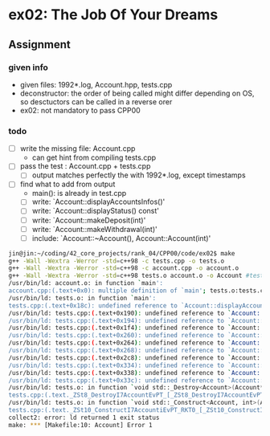 # ex02: The Job Of Your Dreams

## Assignment

### given info
- given files: 1992*.log, Account.hpp, tests.cpp
- deconstructor: the order of being called might differ depending on OS, so desctuctors can be called in a reverse orer
- ex02: not mandatory to pass CPP00

### todo
- [ ] write the missing file: Account.cpp
	- can get hint from compiling tests.cpp
- [ ] pass the test : Account.cpp + tests.cpp
	- [ ] output matches perfectly the with 1992*.log, except timestamps

- [ ] find what to add from output
	- main(): is already in test.cpp
	- [ ] write: `Account::displayAccountsInfos()'
	- [ ] write: `Account::displayStatus() const'
	- [ ] write: `Account::makeDeposit(int)'
	- [ ] write:  `Account::makeWithdrawal(int)'
	- [ ] include: `Account::~Account(), Account::Account(int)'
```bash
jin@jin:~/coding/42_core_projects/rank_04/CPP00/code/ex02$ make
g++ -Wall -Wextra -Werror -std=c++98 -c tests.cpp -o tests.o
g++ -Wall -Wextra -Werror -std=c++98 -c account.cpp -o account.o
g++ -Wall -Wextra -Werror -std=c++98 tests.o account.o -o Account #tests.o instead?
/usr/bin/ld: account.o: in function `main':
account.cpp:(.text+0x0): multiple definition of `main'; tests.o:tests.cpp:(.text+0x0): first defined here
/usr/bin/ld: tests.o: in function `main':
tests.cpp:(.text+0x18c): undefined reference to `Account::displayAccountsInfos()'
/usr/bin/ld: tests.cpp:(.text+0x190): undefined reference to `Account::displayStatus() const'
/usr/bin/ld: tests.cpp:(.text+0x194): undefined reference to `Account::displayStatus() const'
/usr/bin/ld: tests.cpp:(.text+0x1f4): undefined reference to `Account::makeDeposit(int)'
/usr/bin/ld: tests.cpp:(.text+0x260): undefined reference to `Account::displayAccountsInfos()'
/usr/bin/ld: tests.cpp:(.text+0x264): undefined reference to `Account::displayStatus() const'
/usr/bin/ld: tests.cpp:(.text+0x268): undefined reference to `Account::displayStatus() const'
/usr/bin/ld: tests.cpp:(.text+0x2c8): undefined reference to `Account::makeWithdrawal(int)'
/usr/bin/ld: tests.cpp:(.text+0x334): undefined reference to `Account::displayAccountsInfos()'
/usr/bin/ld: tests.cpp:(.text+0x338): undefined reference to `Account::displayStatus() const'
/usr/bin/ld: tests.cpp:(.text+0x33c): undefined reference to `Account::displayStatus() const'
/usr/bin/ld: tests.o: in function `void std::_Destroy<Account>(Account*)':
tests.cpp:(.text._ZSt8_DestroyI7AccountEvPT_[_ZSt8_DestroyI7AccountEvPT_]+0x10): undefined reference to `Account::~Account()'
/usr/bin/ld: tests.o: in function `void std::_Construct<Account, int>(Account*, int const&)':
tests.cpp:(.text._ZSt10_ConstructI7AccountiEvPT_RKT0_[_ZSt10_ConstructI7AccountiEvPT_RKT0_]+0x40): undefined reference to `Account::Account(int)'
collect2: error: ld returned 1 exit status
make: *** [Makefile:10: Account] Error 1
```


